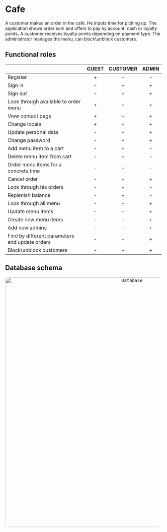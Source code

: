 # Cafe

A customer makes an order in the café. He inputs time for picking up. The application shows order sum and offers to pay by account, cash or loyalty points. A customer receives loyalty points depending on payment type. The administrator manages the menu, can block\unblock customers.

## Functional roles
||GUEST|CUSTOMER|ADMIN|
| :- | :-: | :-: | :-: |
|Register|+|-|-|
|Sign in|-|+|+|
|Sign out|-|+|+|
|Look through available to order menu|+|+|+|
|View contact page|+|+|+|
|Change locale|+|+|+|
|Update personal data|-|+|+|
|Change password|-|+|+|
|Add menu item to a cart|-|+|-|
|Delete menu item from cart|-|+|-|
|Order menu items for a concrete time|-|+|-|
|Cancel order|-|+|+|
|Look through his orders|-|+|-|
|Replenish balance|-|+|-|
|Look through all menu|-|-|+|
|Update menu items|-|-|+|
|Create new menu items|-|-|+|
|Add new admins|-|-|+|
|Find by different parameters and update orders|-|-|+|
|Block\unblock customers|-|-|+|

## Database schema
</p>
<p align="center">
  <kbd> <img alt="Database" src="https://github.com/Katsia-Niki/my_cafe_final_task/blob/images/db_schema_cafe.png" width="800" style="border-radius:10px"\></kbd> 
</p>

